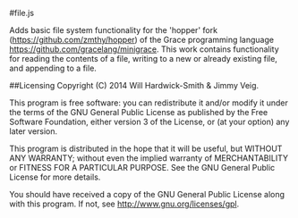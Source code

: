 #file.js

Adds basic file system functionality for the 'hopper' fork (https://github.com/zmthy/hopper) of the Grace programming language https://github.com/gracelang/minigrace. This work contains functionality for reading the contents of a file, writing to a new or already existing file, and appending to a file.


##Licensing
Copyright (C) 2014 Will Hardwick-Smith & Jimmy Veig.

This program is free software: you can redistribute it and/or modify it under the terms of the GNU General Public License as published by the Free Software Foundation, either version 3 of the License, or (at your option) any later version.

This program is distributed in the hope that it will be useful, but WITHOUT ANY WARRANTY; without even the implied warranty of MERCHANTABILITY or FITNESS FOR A PARTICULAR PURPOSE. See the GNU General Public License for more details.

You should have received a copy of the GNU General Public License along with this program. If not, see http://www.gnu.org/licenses/gpl.
